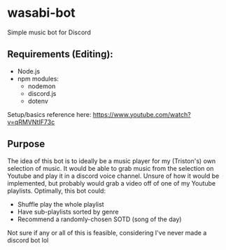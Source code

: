 # wasabi-bot
Simple music bot for Discord

## Requirements (Editing):
  - Node.js
  - npm modules:
    - nodemon
    - discord.js
    - dotenv
    
  Setup/basics reference here: https://www.youtube.com/watch?v=qRMVNtIF73c
  
## Purpose
The idea of this bot is to ideally be a music player for my (Triston's) own selection of music.
It would be able to grab music from the selection on Youtube and play it in a discord voice channel.
Unsure of how it would be implemented, but probably would grab a video off of one of my Youtube playlists.
Optimally, this bot could:
  - Shuffle play the whole playlist
  - Have sub-playlists sorted by genre
  - Recommend a randomly-chosen SOTD (song of the day)
  
 Not sure if any or all of this is feasible, considering I've never made a discord bot lol
